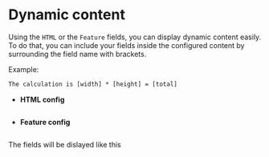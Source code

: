 # Dynamic content

Using the `HTML` or the `Feature` fields, you can display dynamic content easily.  
To do that, you can include your fields inside the configured content by surrounding the field name with brackets.  

Example:

````html
The calculation is [width] * [height] = [total]
````

- **HTML config**

<img srcset="/dynamicproduct/images/html-config.jpg 2x" class="border">

- **Feature config**

<img srcset="/dynamicproduct/images/feature-config.jpg 2x" class="border">

The fields will be dislayed like this

<img srcset="/dynamicproduct/images/dynamic-content.jpg 2x" class="padding border">
